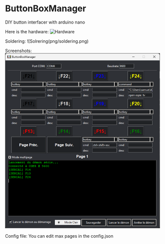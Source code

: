 # ButtonBoxManager
DIY button interfacer with arduino nano 

Here is the hardware:
![Hardware](png/ButtonBox.png)

Soldering:
![Solrering(png/soldering.png)

Screenshots:
![Screenshot1](png/screen1.png)

Config file:
You can edit max pages in the config.json 
